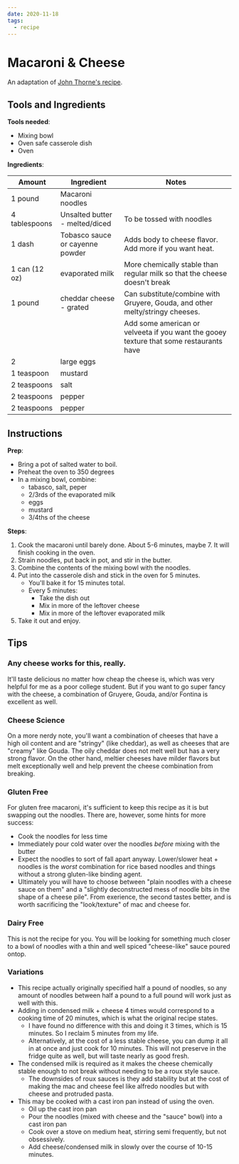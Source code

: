 ```yaml
---
date: 2020-11-18
tags:
  - recipe
---
```


# Macaroni & Cheese

An adaptation of [John Thorne's recipe](https://www.recipesource.com/main-dishes/pasta/06/rec0621.html).

## Tools and Ingredients

**Tools needed**:

- Mixing bowl
- Oven safe casserole dish
- Oven

**Ingredients**:

| Amount        | Ingredient                      | Notes                                                                                  |
| ------------- | ------------------------------- | -------------------------------------------------------------------------------------- |
| 1 pound       | Macaroni noodles                |                                                                                        |
| 4 tablespoons | Unsalted butter - melted/diced  | To be tossed with noodles                                                              |
| 1 dash        | Tobasco sauce or cayenne powder | Adds body to cheese flavor. Add more if you want heat.                                 |
| 1 can (12 oz) | evaporated milk                 | More chemically stable than regular milk so that the cheese doesn't break              |
| 1 pound       | cheddar cheese - grated         | Can substitute/combine with Gruyere, Gouda, and other melty/stringy cheeses.           |
|               |                                 | Add some american or velveeta if you want the gooey texture that some restaurants have |
| 2             | large eggs                      |                                                                                        |
| 1 teaspoon    | mustard                         |                                                                                        |
| 2 teaspoons   | salt                            |                                                                                        |
| 2 teaspoons   | pepper                          |                                                                                        |
| 2 teaspoons   | pepper                          |                                                                                        |

## Instructions

**Prep**:

- Bring a pot of salted water to boil.
- Preheat the oven to 350 degrees
- In a mixing bowl, combine:
  - tabasco, salt, peper
  - 2/3rds of the evaporated milk
  - eggs
  - mustard
  - 3/4ths of the cheese

**Steps**:

1. Cook the macaroni until barely done. About 5-6 minutes, maybe 7.
   It will finish cooking in the oven.
2. Strain noodles, put back in pot, and stir in the butter.
3. Combine the contents of the mixing bowl with the noodles.
4. Put into the casserole dish and stick in the oven for 5 minutes.
   - You'll bake it for 15 minutes total.
   - Every 5 minutes:
     - Take the dish out
     - Mix in more of the leftover cheese
     - Mix in more of the leftover evaporated milk
5. Take it out and enjoy.

## Tips

### Any cheese works for this, really.

It'll taste delicious no matter how cheap the cheese is, which was very helpful for me as a poor college student.
But if you want to go super fancy with the cheese, a combination of Gruyere, Gouda, and/or Fontina is excellent as well.

### Cheese Science

On a more nerdy note, you'll want a combination of cheeses that have a high oil content and are "stringy" (like cheddar), as well as cheeses that are "creamy" like Gouda.
The oily cheddar does not melt well but has a very strong flavor.
On the other hand, meltier cheeses have milder flavors but melt exceptionally well and help prevent the cheese combination from breaking.

### Gluten Free

For gluten free macaroni, it's sufficient to keep this recipe as it is but swapping out the noodles.
There are, however, some hints for more success:

- Cook the noodles for less time
- Immediately pour cold water over the noodles _before_ mixing with the butter
- Expect the noodles to sort of fall apart anyway.
  Lower/slower heat + noodles is the _worst_ combination for rice based noodles and things without a strong gluten-like binding agent.
- Ultimately you will have to choose between "plain noodles with a cheese sauce on them" and a "slightly deconstructed mess of noodle bits in the shape of a cheese pile".
  From exerience, the second tastes better, and is worth sacrificing the "look/texture" of mac and cheese for.

### Dairy Free

This is not the recipe for you.
You will be looking for something much closer to a bowl of noodles with a thin and well spiced "cheese-like" sauce poured ontop.

### Variations

- This recipe actually originally specified half a pound of noodles, so any amount of noodles between half a pound to a full pound will work just as well with this.
- Adding in condensed milk + cheese 4 times would correspond to a cooking time of 20 minutes, which is what the original recipe states.
  - I have found no difference with this and doing it 3 times, which is 15 minutes. So I reclaim 5 minutes from my life.
  - Alternatively, at the cost of a less stable cheese, you can dump it all in at once and just cook for 10 minutes. This will not preserve in the fridge quite as well, but will taste nearly as good fresh.
- The condensed milk is required as it makes the cheese chemically stable enough to not break without needing to be a roux style sauce.
  - The downsides of roux sauces is they add stability but at the cost of making the mac and cheese feel like alfredo noodles but with cheese and protruded pasta.
- This may be cooked with a cast iron pan instead of using the oven.
  - Oil up the cast iron pan
  - Pour the noodles (mixed with cheese and the "sauce" bowl) into a cast iron pan
  - Cook over a stove on medium heat, stirring semi frequently, but not obsessively.
  - Add cheese/condensed milk in slowly over the course of 10-15 minutes.
